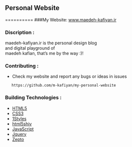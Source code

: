## Personal Website
==========
###My Website: www.maedeh-kafiyan.ir
### Discription :
maedeh-kafiyan.ir
 is the personal design blog
<br />
 and digital playground of 
<br />
 maedeh kafian, that’s me by the way :)!

### Contributing :
* Check my website and report any bugs or ideas in issues
```
   https://github.com/m-kafiyan/my-personal-website
```

 ### Building Technologies :
* [HTML5](http://ali.md/wiki/html5)
* [CSS3](http://ali.md/css3ref)
* [1Styles](http://ali.md/1styles)
* [html5shiv](http://ali.md/html5shiv)
* [JavaScript](http://ali.md/wiki/javascript)
* [Jquery](http://ali.md/js/jguery)
* [Zepto](http://ali.md/js/zepto)

